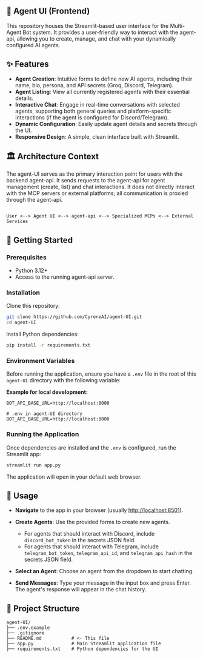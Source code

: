 ## 🤖 Agent UI (Frontend)

This repository houses the Streamlit-based user interface for the Multi-Agent Bot system. It provides a user-friendly way to interact with the agent-api, allowing you to create, manage, and chat with your dynamically configured AI agents.

## ✨ Features

- **Agent Creation**: Intuitive forms to define new AI agents, including their name, bio, persona, and API secrets (Groq, Discord, Telegram).
- **Agent Listing**: View all currently registered agents with their essential details.
- **Interactive Chat**: Engage in real-time conversations with selected agents, supporting both general queries and platform-specific interactions (if the agent is configured for Discord/Telegram).
- **Dynamic Configuration**: Easily update agent details and secrets through the UI.
- **Responsive Design**: A simple, clean interface built with Streamlit.

## 🏛️ Architecture Context

The agent-UI serves as the primary interaction point for users with the backend agent-api. It sends requests to the agent-api for agent management (create, list) and chat interactions. It does not directly interact with the MCP servers or external platforms; all communication is proxied through the agent-api.

```

User <--> Agent UI <--> agent-api <--> Specialized MCPs <--> External Services

````

## 🚀 Getting Started

### Prerequisites

- Python 3.12+
- Access to the running agent-api server.

### Installation

Clone this repository:

```bash
git clone https://github.com/CyreneAI/agent-UI.git
cd agent-UI
````

Install Python dependencies:

```bash
pip install -r requirements.txt
```

### Environment Variables

Before running the application, ensure you have a `.env` file in the root of this `agent-UI` directory with the following variable:

**Example for local development:**

```
BOT_API_BASE_URL=http://localhost:8000
```

```env
# .env in agent-UI directory
BOT_API_BASE_URL=http://localhost:8000
```

### Running the Application

Once dependencies are installed and the `.env` is configured, run the Streamlit app:

```bash
streamlit run app.py
```

The application will open in your default web browser.

## 🧪 Usage

* **Navigate** to the app in your browser (usually [http://localhost:8501](http://localhost:8501)).
* **Create Agents**: Use the provided forms to create new agents.

  * For agents that should interact with Discord, include `discord_bot_token` in the secrets JSON field.
  * For agents that should interact with Telegram, include `telegram_bot_token`, `telegram_api_id`, and `telegram_api_hash` in the secrets JSON field.
* **Select an Agent**: Choose an agent from the dropdown to start chatting.
* **Send Messages**: Type your message in the input box and press Enter. The agent's response will appear in the chat history.

## 📁 Project Structure

```
agent-UI/
├── .env.example
├── .gitignore
├── README.md           # <- This file
├── app.py              # Main Streamlit application file
├── requirements.txt    # Python dependencies for the UI
```

```



